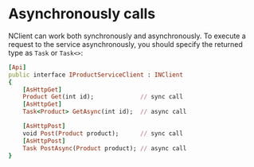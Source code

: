# Asynchronously calls
NClient can work both synchronously and asynchronously. To execute a request to the service asynchronously, 
you should specify the returned type as `Task` or `Task<>`:

```ruby
[Api]
public interface IProductServiceClient : INClient
{
    [AsHttpGet]
    Product Get(int id);             // sync call
    [AsHttpGet]
    Task<Product> GetAsync(int id);  // async call

    [AsHttpPost]
    void Post(Product product);      // sync call
    [AsHttpPost]
    Task PostAsync(Product product); // async call
}
```
